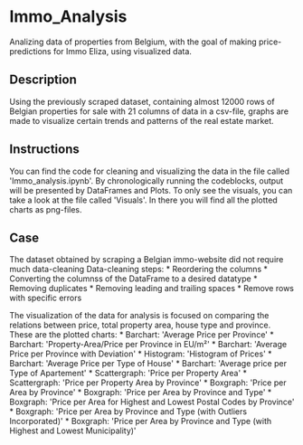 # Immo_Analysis
Analizing data of properties from Belgium, with the goal of making price-predictions for Immo Eliza, using visualized data.
## Description
Using the previously scraped dataset, containing almost 12000 rows of Belgian properties for sale with 21 columns of data in a csv-file, graphs are made to visualize certain trends and patterns of the real estate market.
## Instructions
You can find the code for cleaning and visualizing the data in the file called 'Immo_analysis.ipynb'. By chronologically running the codeblocks, output will be presented by DataFrames and Plots.
To only see the visuals, you can take a look at the file called 'Visuals'. In there you will find all the plotted charts as png-files.

## Case
The dataset obtained by scraping a Belgian immo-website did not require much data-cleaning
Data-cleaning steps:
    *   Reordering the columns
    *   Converting the columnss of the DataFrame to a desired datatype
    *   Removing duplicates
    *   Removing leading and trailing spaces
    *   Remove rows with specific errors

The visualization of the data for analysis is focused on comparing the relations between price, total property area, house type and province.
These are the plotted charts:
    *   Barchart: 'Average Price per Province'
    *   Barchart: 'Property-Area/Price per Province in EU/m²'
    *   Barchart: 'Average Price per Province with Deviation'
    *   Histogram: 'Histogram of Prices'
    *   Barchart: 'Average Price per Type of House'
    *   Barchart: 'Average price per Type of Apartement'
    *   Scattergraph: 'Price per Property Area'
    *   Scattergraph: 'Price per Property Area by Province'
    *   Boxgraph: 'Price per Area by Province'
    *   Boxgraph: 'Price per Area by Province and Type'
    *   Boxgraph: 'Price per Area for Highest and Lowest Postal Codes by Province'
    *   Boxgraph: 'Price per Area by Province and Type (with Outliers Incorporated)'
    *   Boxgraph: 'Price per Area by Province and Type (with Highest and Lowest Municipality)'
